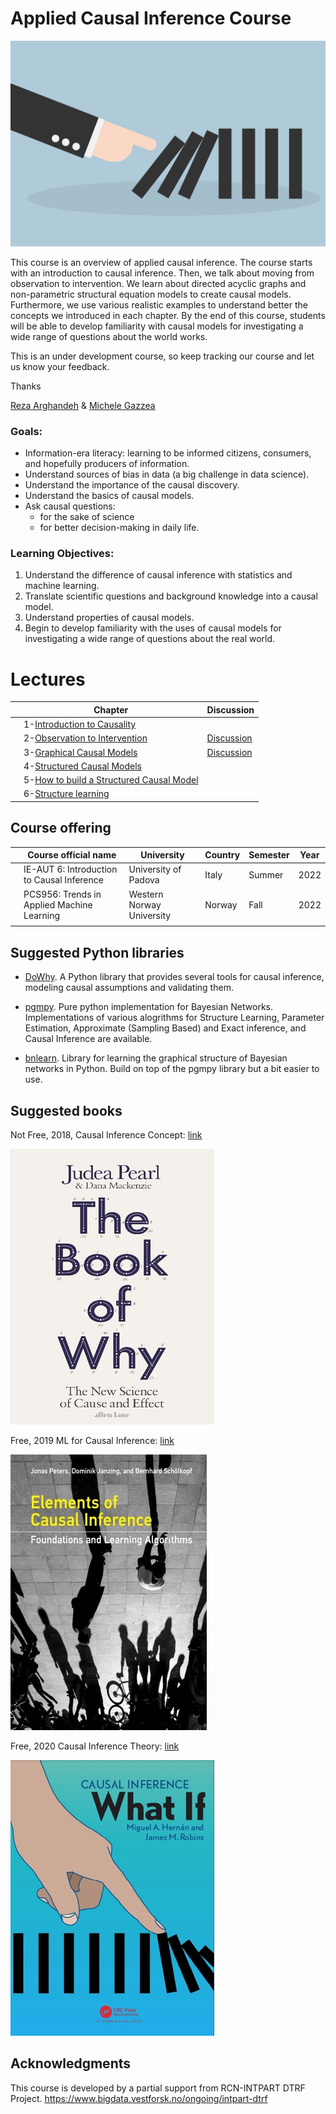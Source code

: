 # Applied Causal Inference Course

![img](lectures/img/causality_intro_image.png)

This course is an overview of applied causal inference. The course starts with an introduction to causal inference. Then, we talk about moving from observation to intervention. We learn about directed acyclic graphs and non-parametric structural equation models to create causal models. Furthermore, we use various realistic examples to understand better the concepts we introduced in each chapter. By the end of this course, students will be able to develop familiarity with causal models for investigating a wide range of questions about the world works. 


This is an under development course, so keep tracking our course and let us know your feedback.

Thanks

[Reza Arghandeh](https://www.hvl.no/en/employee/?user=Reza.Arghandeh) & [Michele Gazzea](https://www.hvl.no/en/employee/?user=Michele.Gazzea&user=Michele.Gazzea)

### Goals:
- Information-era literacy: learning to be informed citizens, consumers, and hopefully producers of information.
- Understand sources of bias in data (a big challenge in data science). 
- Understand the importance of the causal discovery. 
- Understand the basics of causal models. 
- Ask causal questions: 
    - for the sake of science 
    - for better decision-making in daily life.



### Learning Objectives:
1. Understand the difference of causal inference with statistics and machine learning. 
2. Translate scientific questions and background knowledge into a causal model. 
3. Understand properties of causal models. 
4. Begin to develop familiarity with the uses of causal models for investigating a wide range of questions about the real world. 


# Lectures

|   | **Chapter**                    | **Discussion**            | 
|---|---------------------------------------------|---------------------------|
|   | 1-[Introduction to Causality](./lectures/CH-1-Introduction-to-Causality.ipynb)  |       | 
|   | 2-[Observation to Intervention](./lectures/CH-2-Observation-to-Intervention.ipynb)   |  [Discussion](./lectures/CH-2-Discussion-Observation-to-Intervention.ipynb)       | 
|   | 3-[Graphical Causal Models](./lectures/CH-3-Graphical-Causal-Models.ipynb) |  [Discussion](./lectures/CH-3-Discussion-Graphical-Causal-Models.ipynb)  |
|   | 4-[Structured Causal Models](./lectures/CH-4-SCM.ipynb) |    |
|   | 5-[How to build a Structured Causal Model](./lectures/CH-5-How-to-build-SCM.ipynb) |    |
|   | 6-[Structure learning](./lectures/CH-6-Causal-structure-learning.ipynb) |    |



## Course offering

|   | **Course official name**                    | **University**            | **Country** | **Semester** | **Year** |
|---|---------------------------------------------|---------------------------|-------------|--------------|----------|
|   | IE-AUT 6: Introduction to Causal Inference  | University of Padova      | Italy       | Summer       | 2022     |
|   | PCS956: Trends in Applied Machine Learning  | Western Norway University | Norway      | Fall         | 2022     |
|   |                                             |                           |             |              |          |


## Suggested Python libraries 

- [DoWhy](https://py-why.github.io/dowhy/index.html). A Python library that provides several tools for causal inference, modeling causal assumptions and validating them.

- [pgmpy](https://pgmpy.org/). Pure python implementation for Bayesian Networks. Implementations of various alogrithms for Structure Learning, Parameter Estimation, Approximate (Sampling Based) and Exact inference, and Causal Inference are available.

- [bnlearn](https://erdogant.github.io/bnlearn/pages/html/index.html). Library for learning the graphical structure of Bayesian networks in Python. Build on top of the pgmpy library but a bit easier to use.


## Suggested books

Not Free, 2018, Causal Inference Concept:
[link](http://bayes.cs.ucla.edu/WHY/)

![img](lectures/img/Book_of_why.jpg)


Free, 2019 ML for Causal Inference:
[link](https://mitpress.mit.edu/books/elements-causal-inference)

![img](lectures/img/elements_of_causal_inference_book.jpg)

Free, 2020 Causal Inference Theory:
[link](https://www.hsph.harvard.edu/miguel-hernan/causal-inference-book/)

![img](lectures/img/What_if.jpg)
 


## Acknowledgments

This course is developed by a partial support from RCN-INTPART DTRF Project.
https://www.bigdata.vestforsk.no/ongoing/intpart-dtrf


